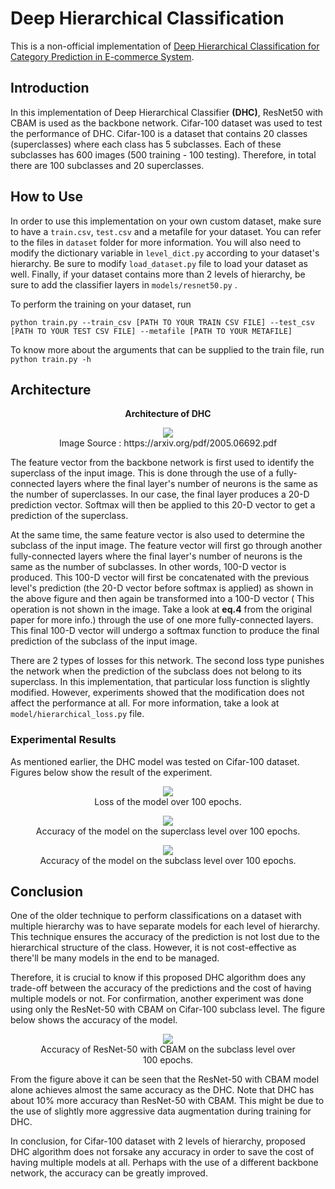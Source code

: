 ﻿# Deep Hierarchical Classification

This is a non-official implementation of [Deep Hierarchical Classification for Category Prediction in E-commerce System][1]. 

## Introduction
In this implementation of Deep Hierarchical Classifier **(DHC)**, ResNet50 with CBAM is used as the backbone network. Cifar-100 dataset was used to test the performance of DHC. Cifar-100 is a dataset that contains 20 classes (superclasses) where each class has 5 subclasses. Each of these subclasses has 600 images (500 training - 100 testing). Therefore, in total there are 100 subclasses and 20 superclasses. 

## How to Use
In order to use this implementation on your own custom dataset, make sure to have a ``train.csv``, ``test.csv`` and a metafile for your dataset. You can refer to the files in ```dataset``` folder for more information. You will also need to modify the dictionary variable in ```level_dict.py``` according to your dataset's hierarchy. Be sure to modify ```load_dataset.py``` file to load your dataset as well. Finally, if your dataset contains more than 2 levels of hierarchy, be sure to add the classifier layers in ```models/resnet50.py``` . 

To perform the training on your dataset, run
```
python train.py --train_csv [PATH TO YOUR TRAIN CSV FILE] --test_csv [PATH TO YOUR TEST CSV FILE] --metafile [PATH TO YOUR METAFILE]
```
To know more about the arguments that can be supplied to the train file, run
```python train.py -h```

## Architecture
 <div align="center"> 
<b>Architecture of DHC</b>
</div>
<div align="center">
 <figure class="image">
  <img src="readme_images/architecture.png"><br />
  <figcaption> Image Source : https://arxiv.org/pdf/2005.06692.pdf </figcaption>
</figure>
</div>

The feature vector from the backbone network is first used to identify the superclass of the input image. This is done through the use of a fully-connected layers where the final layer's number of neurons is the same as the number of superclasses. In our case, the final layer produces a 20-D prediction vector. Softmax will then be applied to this 20-D vector to get a prediction of the superclass.

At the same time, the same feature vector is also used to determine the subclass of the input image. The feature vector will first go through another fully-connected layers where the final layer's number of neurons is the same as the number of subclasses. In other words, 100-D vector is produced. This 100-D vector will first be concatenated with the previous level's prediction (the 20-D vector before softmax is applied)  as shown in the above figure and then again be transformed into a 100-D vector ( This operation is not shown in the image. Take a look at **eq.4** from the original paper for more info.) through the use of one more fully-connected layers.  This final 100-D vector will undergo a softmax function to produce the final prediction of the subclass of the input image.

There are 2 types of losses for this network. The second loss type punishes the network when the prediction of the subclass does not belong to its superclass. In this implementation, that particular loss function is slightly modified. However, experiments showed that the modification does not affect the performance at all. For more information, take a look at ```model/hierarchical_loss.py``` file.

### Experimental Results
As mentioned earlier, the DHC model was tested on Cifar-100 dataset. Figures below show the result of the experiment.


<div align="center">
 <figure class="image">
  <img src="readme_images/loss_epoch.png"><br />
  <figcaption> Loss of the model over 100 epochs. </figcaption>
</figure>
</div>


<div align="center">
 <figure class="image">
  <img src="readme_images/accuracy_superclass_epoch.png"><br />
  <figcaption> Accuracy of the model on the superclass level over 100 epochs. </figcaption>
</figure>
</div>


<div align="center">
 <figure class="image">
  <img src="readme_images/accuracy_subclass_epoch.png"><br />
  <figcaption> Accuracy of the model on the subclass level over 100 epochs. </figcaption>
</figure>
</div>

## Conclusion
One of the older technique to perform classifications on a dataset with multiple hierarchy was to have separate models for each level of hierarchy. This technique ensures the accuracy of the prediction is not lost due to the hierarchical structure of the class. However, it is not cost-effective as there'll be many models in the end to be managed. 

Therefore, it is crucial to know if this proposed DHC algorithm does any trade-off between the accuracy of the predictions and the cost of having multiple models or not. For confirmation, another experiment was done using only the ResNet-50 with CBAM on Cifar-100 subclass level. The figure below shows the accuracy of the model. 

<div align="center">
 <figure class="image">
  <img src="readme_images/resnet_accuracy_epoch.png"><br />
  <figcaption> Accuracy of ResNet-50 with CBAM on the subclass level over 100 epochs. </figcaption>
</figure>
</div>

From the figure above it can be seen that the ResNet-50 with CBAM model alone achieves almost the same accuracy as the DHC. Note that DHC has about 10% more accuracy than ResNet-50 with CBAM. This might be due to the use of slightly more aggressive data augmentation during training for DHC. 

In conclusion, for Cifar-100 dataset with 2 levels of hierarchy, proposed DHC algorithm does not forsake any accuracy in order to save the cost of having multiple models at all. Perhaps with the use of a different backbone network, the accuracy can be greatly improved.



[1]: https://arxiv.org/pdf/2005.06692.pdf "Deep Hierarchical Classification for Category Prediction in E-commerce System"

